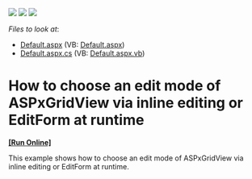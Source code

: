 <!-- default badges list -->
![](https://img.shields.io/endpoint?url=https://codecentral.devexpress.com/api/v1/VersionRange/128538397/10.2.5%2B)
[![](https://img.shields.io/badge/Open_in_DevExpress_Support_Center-FF7200?style=flat-square&logo=DevExpress&logoColor=white)](https://supportcenter.devexpress.com/ticket/details/E2978)
[![](https://img.shields.io/badge/📖_How_to_use_DevExpress_Examples-e9f6fc?style=flat-square)](https://docs.devexpress.com/GeneralInformation/403183)
<!-- default badges end -->
<!-- default file list -->
*Files to look at*:

* [Default.aspx](./CS/WebSite/Default.aspx) (VB: [Default.aspx](./VB/WebSite/Default.aspx))
* [Default.aspx.cs](./CS/WebSite/Default.aspx.cs) (VB: [Default.aspx.vb](./VB/WebSite/Default.aspx.vb))
<!-- default file list end -->
# How to choose an edit mode of ASPxGridView via inline editing or EditForm at runtime
<!-- run online -->
**[[Run Online]](https://codecentral.devexpress.com/e2978/)**
<!-- run online end -->


<p>This example shows how to choose an edit mode of ASPxGridView via inline editing or EditForm at runtime.</p>

<br/>


